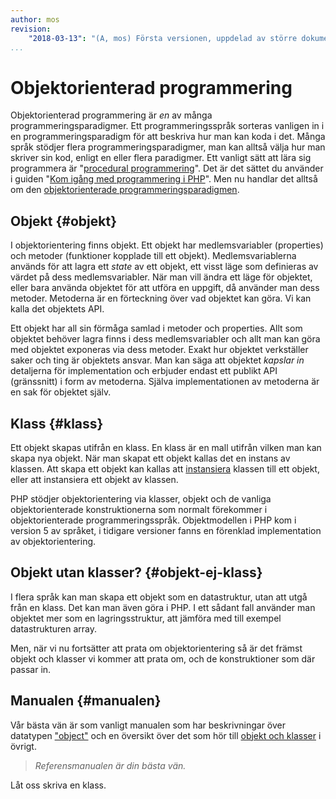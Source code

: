 ```yaml
---
author: mos
revision:
    "2018-03-13": "(A, mos) Första versionen, uppdelad av större dokument."
...
```

Objektorienterad programmering
==================================

Objektorienterad programmering är *en* av många programmeringsparadigmer. Ett programmeringsspråk sorteras vanligen in i en programmeringsparadigm för att beskriva hur man kan koda i det. Många språk stödjer flera programmeringsparadigmer, man kan alltså välja hur man skriver sin kod, enligt en eller flera paradigmer. Ett vanligt sätt att lära sig programmera är "[procedural programmering](https://en.wikipedia.org/wiki/Procedural_programming)". Det är det sättet du använder i guiden "[Kom igång med programmering i PHP](kunskap/kom-i-gang-med-php-pa-20-steg)". Men nu handlar det alltså om den [objektorienterade programmeringsparadigmen](https://en.wikipedia.org/wiki/Object-oriented_programming).



Objekt {#objekt}
----------------------------------

I objektorientering finns objekt. Ett objekt har medlemsvariabler (properties) och metoder (funktioner kopplade till ett objekt). Medlemsvariablerna används för att lagra ett *state* av ett objekt, ett visst läge som definieras av värdet på dess medlemsvariabler. När man vill ändra ett läge för objektet, eller bara använda objektet för att utföra en uppgift, då använder man dess metoder. Metoderna är en förteckning över vad objektet kan göra. Vi kan kalla det objektets API.

Ett objekt har all sin förmåga samlad i metoder och properties. Allt som objektet behöver lagra finns i dess medlemsvariabler och allt man kan göra med objektet exponeras via dess metoder. Exakt hur objektet verkställer saker och ting är objektets ansvar. Man kan säga att objektet *kapslar in* detaljerna för implementation och erbjuder endast ett publikt API (gränssnitt) i form av metoderna. Själva implementationen av metoderna är en sak för objektet själv. 



Klass {#klass}
----------------------------------

Ett objekt skapas utifrån en klass. En klass är en mall utifrån vilken man kan skapa nya objekt. När man skapat ett objekt kallas det en instans av klassen. Att skapa ett objekt kan kallas att [instansiera](http://en.wikipedia.org/wiki/Instance_(computer_science)) klassen till ett objekt, eller att instansiera ett objekt av klassen.

PHP stödjer objektorientering via klasser, objekt och de vanliga objektorienterade konstruktionerna som normalt förekommer i objektorienterade programmeringsspråk. Objektmodellen i PHP kom i version 5 av språket, i tidigare versioner fanns en förenklad implementation av objektorientering. 



Objekt utan klasser? {#objekt-ej-klass}
----------------------------------

I flera språk kan man skapa ett objekt som en datastruktur, utan att utgå från en klass. Det kan man även göra i PHP. I ett sådant fall använder man objektet mer som en lagringsstruktur, att jämföra med till exempel datastrukturen array.

Men, när vi nu fortsätter att prata om objektorientering så är det främst objekt och klasser vi kommer att prata om, och de konstruktioner som där passar in.



Manualen {#manualen}
----------------------------------

Vår bästa vän är som vanligt manualen som har beskrivningar över datatypen ["object"](http://php.net/manual/en/language.types.object.php) och en översikt över det som hör till [objekt och klasser](http://php.net/manual/en/language.oop5.php) i övrigt.

> *Referensmanualen är din bästa vän.*

Låt oss skriva en klass.
